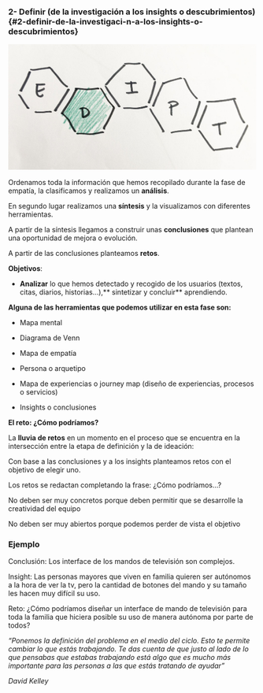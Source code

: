 ### 2- Definir (de la investigación a los insights o descubrimientos) {#2-definir-de-la-investigaci-n-a-los-insights-o-descubrimientos}

![](/images/image39.jpg)

Ordenamos toda la información que hemos recopilado durante la fase de empatía, la clasificamos y realizamos un **análisis**.

En segundo lugar realizamos una **síntesis** y la visualizamos con diferentes herramientas.

A partir de la síntesis llegamos a construir unas **conclusiones** que plantean una oportunidad de mejora o evolución.

A partir de las conclusiones planteamos **retos**.

**Objetivos**:

- **Analizar** lo que hemos detectado y recogido de los usuarios (textos, citas, diarios, historias…),** sintetizar y concluir** aprendiendo.

**Alguna de las herramientas que podemos utilizar en esta fase son:**

- Mapa mental

- Diagrama de Venn

- Mapa de empatía

- Persona o arquetipo

- Mapa de experiencias o journey map (diseño de experiencias, procesos o servicios)

- Insights o conclusiones

**El reto: ¿Cómo podríamos?**

La **lluvia de retos** en un momento en el proceso que se encuentra en la intersección entre la etapa de definición y la de ideación:

Con base a las conclusiones y a los insights planteamos retos con el objetivo de elegir uno.

Los retos se redactan completando la frase: ¿Cómo podríamos…?

No deben ser muy concretos porque deben permitir que se desarrolle la creatividad del equipo

No deben ser muy abiertos porque podemos perder de vista el objetivo

### **Ejemplo**

Conclusión: Los interface de los mandos de televisión son complejos.

Insight: Las personas mayores que viven en familia quieren ser autónomos a la hora de ver la tv, pero la cantidad de botones del mando y su tamaño les hacen muy difícil su uso.

Reto: ¿Cómo podríamos diseñar un interface de mando de televisión para toda la familia que hiciera posible su uso de manera autónoma por parte de todos?

_“Ponemos la definición del problema en el medio del ciclo. Esto te permite cambiar lo que estás trabajando. Te das cuenta de que justo al lado de lo que pensabas que estabas trabajando está algo que es mucho más importante para las personas a las que estás tratando de ayudar”_

_David Kelley_
